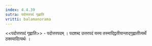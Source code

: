 ```yaml
---
index: 4.4.39
sutra: पदोत्तरपदं गृह्णाति
vritti: balamanorama
---
```


<<पदोत्तरपदं गृह्णाति>> - पदोत्तरपदम् । पदशब्द उत्तरपदं यस्य तस्माद्द्वितीयान्ताद्गृह्णातीत्यर्थे ठक्स्यादित्यर्थः । 